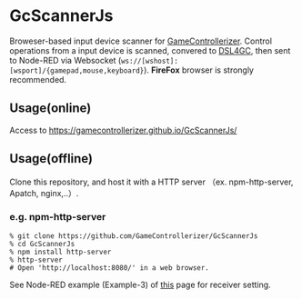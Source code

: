 # GcScannerJs
Broweser-based input device scanner for
[GameControllerizer](https://github.com/GameControllerizer/GameControllerizer"). Control operations from a input device is scanned, convered to [DSL4GC](https://github.com/GameControllerizer/DSL4GC), then sent to Node-RED via Websocket (`ws://[wshost]:[wsport]/{gamepad,mouse,keyboard}`). **FireFox** browser is strongly recommended.

## Usage(online)
Access to https://gamecontrollerizer.github.io/GcScannerJs/

## Usage(offline)
Clone this repository, and host it with a HTTP server （ex. npm-http-server, Apatch, nginx,..）.

### e.g. npm-http-server
```
% git clone https://github.com/GameControllerizer/GcScannerJs
% cd GcScannerJs
% npm install http-server
% http-server
# Open 'http://localhost:8080/' in a web browser.
```

See Node-RED example (Example-3) of [this](https://github.com/GameControllerizer/node-red-contrib-game_controllerizer) page for receiver setting.
